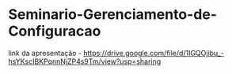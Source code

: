 # Seminario-Gerenciamento-de-Configuracao
link da apresentação - https://drive.google.com/file/d/1IGQOjibu_-hsYKscIBKPqnnNjZP4s9Tm/view?usp=sharing
